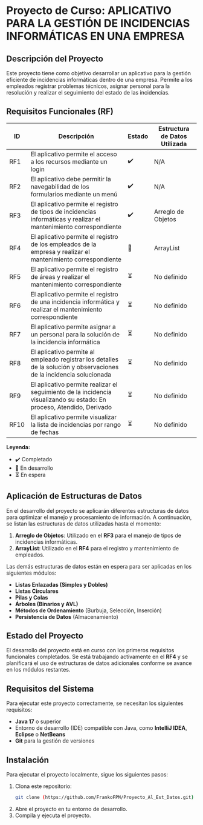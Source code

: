 # Proyecto de Curso: APLICATIVO PARA LA GESTIÓN DE INCIDENCIAS INFORMÁTICAS EN UNA EMPRESA

## Descripción del Proyecto
Este proyecto tiene como objetivo desarrollar un aplicativo para la gestión eficiente de incidencias informáticas dentro de una empresa. Permite a los empleados registrar problemas técnicos, asignar personal para la resolución y realizar el seguimiento del estado de las incidencias.

## Requisitos Funcionales (RF)

| ID  | Descripción                                                                                              | Estado            | Estructura de Datos Utilizada      |
|-----|----------------------------------------------------------------------------------------------------------|-------------------|------------------------------------|
| RF1 | El aplicativo permite el acceso a los recursos mediante un login                                         | ✔️      | N/A                                |
| RF2 | El aplicativo debe permitir la navegabilidad de los formularios mediante un menú                         | ✔️      | N/A                                |
| RF3 | El aplicativo permite el registro de tipos de incidencias informáticas y realizar el mantenimiento correspondiente | ✔️      | Arreglo de Objetos                 |
| RF4 | El aplicativo permite el registro de los empleados de la empresa y realizar el mantenimiento correspondiente | 🔄     | ArrayList                          |
| RF5 | El aplicativo permite el registro de áreas y realizar el mantenimiento correspondiente                   | ⏳         | No definido                         |
| RF6 | El aplicativo permite el registro de una incidencia informática y realizar el mantenimiento correspondiente | ⏳         | No definido                         |
| RF7 | El aplicativo permite asignar a un personal para la solución de la incidencia informática                 | ⏳         | No definido                         |
| RF8 | El aplicativo permite al empleado registrar los detalles de la solución y observaciones de la incidencia solucionada | ⏳         | No definido                         |
| RF9 | El aplicativo permite realizar el seguimiento de la incidencia visualizando su estado: En proceso, Atendido, Derivado | ⏳         | No definido                         |
| RF10| El aplicativo permite visualizar la lista de incidencias por rango de fechas                             | ⏳         | No definido                         |

**Leyenda:**
- ✔️ Completado
- 🔄 En desarrollo
- ⏳ En espera

## Aplicación de Estructuras de Datos

En el desarrollo del proyecto se aplicarán diferentes estructuras de datos para optimizar el manejo y procesamiento de información. A continuación, se listan las estructuras de datos utilizadas hasta el momento:

1. **Arreglo de Objetos**: Utilizado en el **RF3** para el manejo de tipos de incidencias informáticas.
2. **ArrayList**: Utilizado en el **RF4** para el registro y mantenimiento de empleados.

Las demás estructuras de datos están en espera para ser aplicadas en los siguientes módulos:

- **Listas Enlazadas (Simples y Dobles)**
- **Listas Circulares**
- **Pilas y Colas**
- **Árboles (Binarios y AVL)**
- **Métodos de Ordenamiento** (Burbuja, Selección, Inserción)
- **Persistencia de Datos** (Almacenamiento)

## Estado del Proyecto

El desarrollo del proyecto está en curso con los primeros requisitos funcionales completados. Se está trabajando activamente en el **RF4** y se planificará el uso de estructuras de datos adicionales conforme se avance en los módulos restantes.

## Requisitos del Sistema

Para ejecutar este proyecto correctamente, se necesitan los siguientes requisitos:

- **Java 17** o superior
- Entorno de desarrollo (IDE) compatible con Java, como **IntelliJ IDEA**, **Eclipse** o **NetBeans**
- **Git** para la gestión de versiones

## Instalación

Para ejecutar el proyecto localmente, sigue los siguientes pasos:

1. Clona este repositorio:
   ```bash
   git clone (https://github.com/FrankoFPM/Proyecto_Al_Est_Datos.git)
   ```
2. Abre el proyecto en tu entorno de desarrollo.
3. Compila y ejecuta el proyecto.
